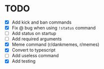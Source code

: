 # TODO

-   [x] Add kick and ban commands
-   [x] Fix @ bug when using `!status` command
-   [ ] Add status on startup
-   [ ] Add required arguments
-   [x] Meme command (r/dankmemes, r/memes)
-   [x] Convert to typescript
-   [ ] Add useless command
-   [x] Add testing
